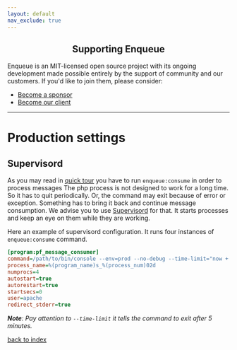 ```yaml
---
layout: default
nav_exclude: true
---
```

<h2 align="center">Supporting Enqueue</h2>

Enqueue is an MIT-licensed open source project with its ongoing development made possible entirely by the support of community and our customers. If you'd like to join them, please consider:

- [Become a sponsor](https://www.patreon.com/makasim)
- [Become our client](http://forma-pro.com/)

---

# Production settings

## Supervisord

As you may read in [quick tour](quick_tour.md) you have to run `enqueue:consume` in order to process messages
The php process is not designed to work for a long time. So it has to quit periodically.
Or, the command may exit because of error or exception.
Something has to bring it back and continue message consumption.
We advise you to use [Supervisord](http://supervisord.org/) for that.
It starts processes and keep an eye on them while they are working.


Here an example of supervisord configuration.
It runs four instances of `enqueue:consume` command.

```ini
[program:pf_message_consumer]
command=/path/to/bin/console --env=prod --no-debug --time-limit="now + 5 minutes" enqueue:consume
process_name=%(program_name)s_%(process_num)02d
numprocs=4
autostart=true
autorestart=true
startsecs=0
user=apache
redirect_stderr=true
```

_**Note**: Pay attention to `--time-limit` it tells the command to exit after 5 minutes._

[back to index](../index.md)
